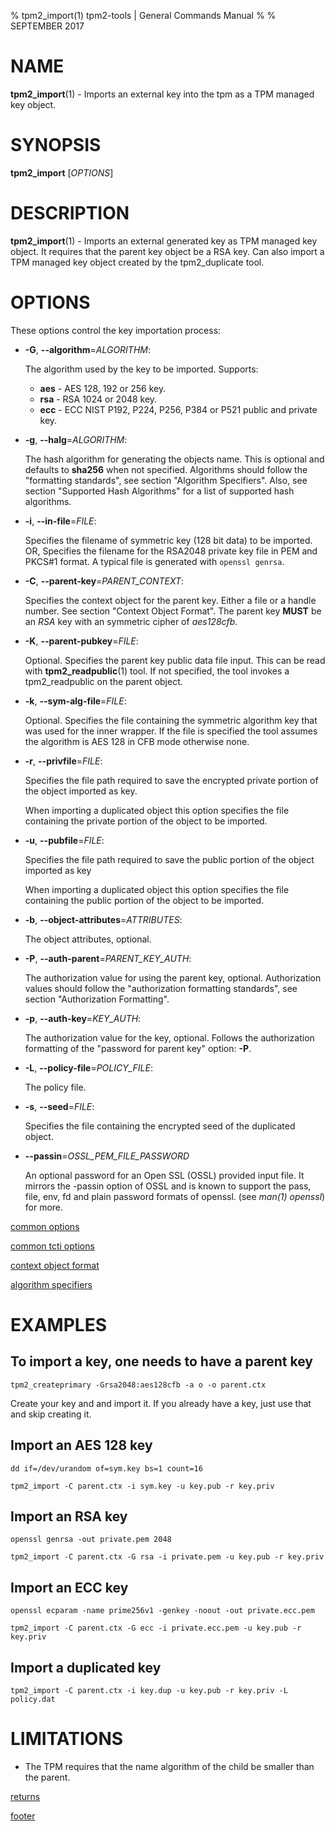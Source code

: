% tpm2_import(1) tpm2-tools | General Commands Manual
%
% SEPTEMBER 2017

# NAME

**tpm2_import**(1) - Imports an external key into the tpm as a TPM managed key object.

# SYNOPSIS

**tpm2_import** [*OPTIONS*]

# DESCRIPTION

**tpm2_import**(1) - Imports an external generated key as TPM managed key object.
It requires that the parent key object be a RSA key. Can also import a TPM managed
key object created by the tpm2_duplicate tool.

# OPTIONS

These options control the key importation process:

  * **-G**, **\--algorithm**=_ALGORITHM_:

    The algorithm used by the key to be imported. Supports:
    * **aes** - AES 128, 192 or 256 key.
    * **rsa** - RSA 1024 or 2048 key.
    * **ecc** - ECC NIST P192, P224, P256, P384 or P521 public and private key.

  * **-g**, **\--halg**=_ALGORITHM_:

    The hash algorithm for generating the objects name. This is optional
    and defaults to **sha256** when not specified. Algorithms should follow the
    "formatting standards", see section "Algorithm Specifiers".
    Also, see section "Supported Hash Algorithms" for a list of supported
    hash algorithms.

  * **-i**, **\--in-file**=_FILE_:

    Specifies the filename of symmetric key (128 bit data) to be imported. OR,
    Specifies the filename for the RSA2048 private key file in PEM and PKCS#1
    format. A typical file is generated with `openssl genrsa`.

  * **-C**, **\--parent-key**=_PARENT\_CONTEXT_:

    Specifies the context object for the parent key. Either a file or a handle number.
    See section "Context Object Format". The parent key **MUST** be an *RSA* key with an
    symmetric cipher of *aes128cfb*.

  * **-K**, **\--parent-pubkey**=_FILE_:

    Optional. Specifies the parent key public data file input. This can be read with
    **tpm2_readpublic**(1) tool. If not specified, the tool invokes a tpm2_readpublic on the parent
    object.

  * **-k**, **\--sym-alg-file**=_FILE_:

    Optional. Specifies the file containing the symmetric algorithm key that was used for the
    inner wrapper. If the file is specified the tool assumes the algorithm is AES 128 in CFB mode
    otherwise none.

  * **-r**, **\--privfile**=_FILE_:

    Specifies the file path required to save the encrypted private portion of
    the object imported as key.

    When importing a duplicated object this option specifies the file containing the
    private portion of the object to be imported.

  * **-u**, **\--pubfile**=_FILE_:

    Specifies the file path required to save the public portion of the object imported as key

    When importing a duplicated object this option specifies the file containing the
    public portion of the object to be imported.

  * **-b**, **\--object-attributes**=_ATTRIBUTES_:

    The object attributes, optional.

  * **-P**, **\--auth-parent**=_PARENT\_KEY\_AUTH_:

    The authorization value for using the parent key, optional.
    Authorization values should follow the "authorization formatting standards",
    see section "Authorization Formatting".

  * **-p**, **\--auth-key**=_KEY\_AUTH_:

    The authorization value for the key, optional.
    Follows the authorization formatting of the
    "password for parent key" option: **-P**.

  * **-L**, **\--policy-file**=_POLICY\_FILE_:

    The policy file.

  * **-s**, **\--seed**=_FILE_:

    Specifies the file containing the encrypted seed of the duplicated object.

  * **\--passin**=_OSSL\_PEM\_FILE\_PASSWORD_

    An optional password for an Open SSL (OSSL) provided input file. It mirrors the -passin option of
    OSSL and is known to support the pass, file, env, fd and plain password formats of openssl.
    (see *man(1) openssl*) for more.

[common options](common/options.md)

[common tcti options](common/tcti.md)

[context object format](common/ctxobj.md)

[algorithm specifiers](common/alg.md)

# EXAMPLES

## To import a key, one needs to have a parent key
```
tpm2_createprimary -Grsa2048:aes128cfb -a o -o parent.ctx
```

Create your key and and import it. If you already have a key, just use that
and skip creating it.

## Import an AES 128 key
```
dd if=/dev/urandom of=sym.key bs=1 count=16

tpm2_import -C parent.ctx -i sym.key -u key.pub -r key.priv
```

## Import an RSA key
```
openssl genrsa -out private.pem 2048

tpm2_import -C parent.ctx -G rsa -i private.pem -u key.pub -r key.priv
```

## Import an ECC key
```
openssl ecparam -name prime256v1 -genkey -noout -out private.ecc.pem

tpm2_import -C parent.ctx -G ecc -i private.ecc.pem -u key.pub -r key.priv
```

## Import a duplicated key
```
tpm2_import -C parent.ctx -i key.dup -u key.pub -r key.priv -L policy.dat
```

# LIMITATIONS
  * The TPM requires that the name algorithm of the child be smaller than the parent.

[returns](common/returns.md)

[footer](common/footer.md)
